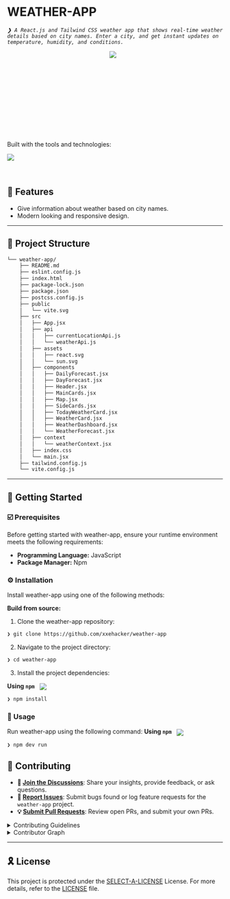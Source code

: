 <div align="left" style="position: relative;">

<h1>WEATHER-APP</h1>
<p align="left">
	<em><code>❯ A React.js and Tailwind CSS weather app that shows real-time weather details based on city names. Enter a city, and get instant updates on temperature, humidity, and conditions.</code></em>
</p>
<div style="width: 5%; height:5%;margin: 0 auto">
	<img src="https://uxwing.com/wp-content/themes/uxwing/download/weather/reainbow-icon.png"/>
</div>

<p align="left">
<p align="left">Built with the tools and technologies:</p>
<p align="left">
	<a href="https://skillicons.dev">
		<img src="https://skillicons.dev/icons?i=tailwindcss,html,react,vite,javascript,npm">
	</a></p>
</div>
<br clear="right">

## 👾 Features

- Give information about weather based on city names. 
- Modern looking and responsive design.
---

## 📁 Project Structure

```sh
└── weather-app/
    ├── README.md
    ├── eslint.config.js
    ├── index.html
    ├── package-lock.json
    ├── package.json
    ├── postcss.config.js
    ├── public
    │   └── vite.svg
    ├── src
    │   ├── App.jsx
    │   ├── api
    │   │   ├── currentLocationApi.js
    │   │   └── weatherApi.js
    │   ├── assets
    │   │   ├── react.svg
    │   │   └── sun.svg
    │   ├── components
    │   │   ├── DailyForecast.jsx
    │   │   ├── DayForecast.jsx
    │   │   ├── Header.jsx
    │   │   ├── MainCards.jsx
    │   │   ├── Map.jsx
    │   │   ├── SideCards.jsx
    │   │   ├── TodayWeatherCard.jsx
    │   │   ├── WeatherCard.jsx
    │   │   ├── WeatherDashboard.jsx
    │   │   └── WeatherForecast.jsx
    │   ├── context
    │   │   └── weatherContext.jsx
    │   ├── index.css
    │   └── main.jsx
    ├── tailwind.config.js
    └── vite.config.js
```

---
## 🚀 Getting Started

### ☑️ Prerequisites

Before getting started with weather-app, ensure your runtime environment meets the following requirements:

- **Programming Language:** JavaScript
- **Package Manager:** Npm


### ⚙️ Installation

Install weather-app using one of the following methods:

**Build from source:**

1. Clone the weather-app repository:
```sh
❯ git clone https://github.com/xxehacker/weather-app
```

2. Navigate to the project directory:
```sh
❯ cd weather-app
```

3. Install the project dependencies:


**Using `npm`** &nbsp; [<img align="center" src="https://img.shields.io/badge/npm-CB3837.svg?style={badge_style}&logo=npm&logoColor=white" />](https://www.npmjs.com/)

```sh
❯ npm install
```




### 🤖 Usage
Run weather-app using the following command:
**Using `npm`** &nbsp; [<img align="center" src="https://img.shields.io/badge/npm-CB3837.svg?style={badge_style}&logo=npm&logoColor=white" />](https://www.npmjs.com/)

```sh
❯ npm dev run
```


## 🔰 Contributing

- **💬 [Join the Discussions](https://github.com/xxehacker/weather-app/discussions)**: Share your insights, provide feedback, or ask questions.
- **🐛 [Report Issues](https://github.com/xxehacker/weather-app/issues)**: Submit bugs found or log feature requests for the `weather-app` project.
- **💡 [Submit Pull Requests](https://github.com/xxehacker/weather-app/blob/main/CONTRIBUTING.md)**: Review open PRs, and submit your own PRs.

<details closed>
<summary>Contributing Guidelines</summary>

1. **Fork the Repository**: Start by forking the project repository to your github account.
2. **Clone Locally**: Clone the forked repository to your local machine using a git client.
   ```sh
   git clone https://github.com/xxehacker/weather-app
   ```
3. **Create a New Branch**: Always work on a new branch, giving it a descriptive name.
   ```sh
   git checkout -b new-feature-x
   ```
4. **Make Your Changes**: Develop and test your changes locally.
5. **Commit Your Changes**: Commit with a clear message describing your updates.
   ```sh
   git commit -m 'Implemented new feature x.'
   ```
6. **Push to github**: Push the changes to your forked repository.
   ```sh
   git push origin new-feature-x
   ```
7. **Submit a Pull Request**: Create a PR against the original project repository. Clearly describe the changes and their motivations.
8. **Review**: Once your PR is reviewed and approved, it will be merged into the main branch. Congratulations on your contribution!
</details>

<details closed>
<summary>Contributor Graph</summary>
<br>
<p align="left">
   <a href="https://github.com{/xxehacker/weather-app/}graphs/contributors">
      <img src="https://contrib.rocks/image?repo=xxehacker/weather-app">
   </a>
</p>
</details>

---

## 🎗 License

This project is protected under the [SELECT-A-LICENSE](https://choosealicense.com/licenses) License. For more details, refer to the [LICENSE](https://choosealicense.com/licenses/) file.

